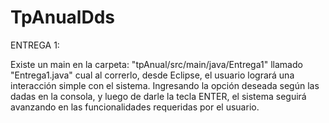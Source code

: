 # TpAnualDds

ENTREGA 1:

Existe un main en la carpeta: "tpAnual/src/main/java/Entrega1" llamado "Entrega1.java" cual al correrlo, desde Eclipse, el usuario logrará una interacción simple con el sistema. Ingresando la opción deseada según las dadas en la consola, y luego de darle la tecla ENTER, el sistema seguirá avanzando en las funcionalidades requeridas por el usuario.